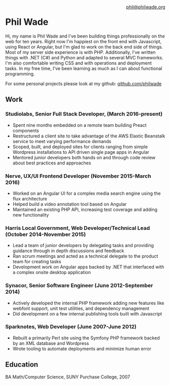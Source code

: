 <div style="float: right;">
<a href="mailto:phil@philwade.org">phil@philwade.org</a>
</div>

# Phil Wade
Hi, my name is Phil Wade and I've been building things professionally on the web for ten years.
Right now I'm happiest on the front end with Javascript, using React or Angular, but I'm glad to work on the back end side of things.
Most of my server side experience is with PHP. Additionally, I've written things with .NET (C#) and Python and adapted to several MVC frameworks.
I'm also comfortable writing CSS and with operations and deployment tasks. In my free time, I've been learning as much as I can
about functional programming.

For some personal projects please look at my github: <a href="https://github.com/philwade">github.com/philwade</a>

## Work

### Studiolabs, Senior Full Stack Developer, (March 2016-present)
- Spent nine months embedded on a remote team building Preact components
- Restructured a client site to take advantage of the AWS Elastic Beanstalk service to meet varying performance demands
- Scoped, built, and deployed sites for clients ranging from simple Wordpress installations to API driven single page apps in Angular
- Mentored junior developers both hands on and through code review about best practices and approaches

### Nerve, UX/UI Frontend Developer (November 2015-March 2016)
- Worked on an Angular UI for a complex media search engine using the flux architecture
- Helped build a video annotation tool based on Angular
- Maintained an existing PHP API, increasing test coverage and adding new functionality

### Harris Local Government, Web Developer/Technical Lead (October 2014-November 2015)
- Lead a team of junior developers by delegating tasks and providing guidance through in depth discussions and feedback
- Ran scrum meetings and acted as a technical delegate to the product team for creating tasks
- Development work on Angular apps backed by .NET that interfaced with a complex onsite desktop application

### Synacor, Senior Software Engineer (June 2012-September 2014)
- Actively developed the internal PHP framework adding new features like webfont support, unit test utilities, and dependency management
- Did development on a few internal publishing tools built with Javascript

### Sparknotes, Web Developer (June 2007-June 2012)
- Rebuilt a primarily Perl site using the Symfony PHP framework backed by an XML database and Wordpress
- Wrote tooling to automate deployments and minimize human error

## Education
BA Math/Computer Science, SUNY Purchase College, 2007

